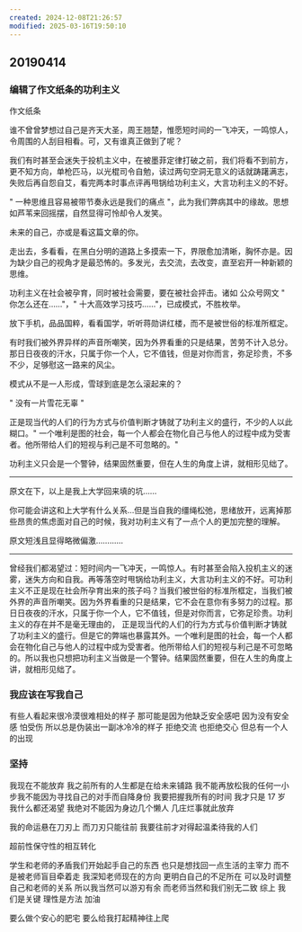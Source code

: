 ```yaml
---
created: 2024-12-08T21:26:57
modified: 2025-03-16T19:50:10
---
```


## 20190414

### 编辑了作文纸条的功利主义

作文纸条

谁不曾曾梦想过自己是齐天大圣，周王翘楚，惟愿短时间的一飞冲天，一鸣惊人，令周围的人刮目相看。可，又有谁真正做到了呢？

我们有时甚至会迷失于投机主义中，在被墨菲定律打破之前，我们将看不到前方，更不知方向，单枪匹马，以光棍司令自勉，读过两句空洞无意义的话就踌躇满志，失败后再自怨自艾，看完两本时事点评再甩锅给功利主义，大言功利主义的不好。

" 一种思维且容易被带节奏永远是我们的痛点 "，此为我们弊病其中的缘故。思想如芦苇来回摇摆，自然显得可怜却令人发笑。

未来的自己，亦或是看这篇文章的你。

走出去，多看看，在黑白分明的道路上多摸索一下，界限愈加清晰，胸怀亦是。因为缺少自己的视角才是最恐怖的。多发光，去交流，去改变，直至宕开一种新颖的思维。

功利主义在社会被孕育，同时被社会需要，要在被社会抨击。诸如 公众号网文 " 你怎么还在……"，" 十大高效学习技巧……"，已成模式，不胜枚举。

放下手机，品品国粹，看看国学，听听蒋勋讲红楼，而不是被世俗的标准所框定。

有时我们被外界异样的声音所嘲笑，因为外界看重的只是结果，苦劳不计入总分。那日日夜夜的汗水，只属于你一个人，它不值钱，但是对你而言，弥足珍贵，不多不少，足够慰这一路来的风尘。

模式从不是一人形成，雪球到底是怎么滚起来的？

" 没有一片雪花无辜 "

正是现当代的人们的行为方式与价值判断才铸就了功利主义的盛行，不少的人以此糊口。" 一个唯利是图的社会，每一个人都会在物化自己与他人的过程中成为受害者。他所带给人们的短视与利己是不可忽略的。"

功利主义只会是一个警钟，结果固然重要，但在人生的角度上讲，就相形见绌了。

---

原文在下，以上是我上大学回来填的坑……

你可能会讲这和上大学有什么关系…但是当自我的缰绳松弛，思绪放开，远离掉那些昂贵的焦虑面对自己的时候，我对功利主义有了一点个人的更加完整的理解。

原文短浅且显得略微偏激…………

---

曾经我们都渴望过：短时间内一飞冲天，一鸣惊人。有时甚至会陷入投机主义的迷雾，迷失方向和自我。再等落空时甩锅给功利主义，大言功利主义的不好。可功利主义不正是现在社会所孕育出来的孩子吗？当我们被世俗的标准所框定，当我们被外界的声音所嘲笑。因为外界看重的只是结果，它不会在意你有多努力的过程。那日日夜夜的汗水，只属于你一个人，它不值钱，但是对你而言，它弥足珍贵。功利主义的存在并不是毫无理由的， 正是现当代的人们的行为方式与价值判断才铸就了功利主义的盛行。但是它的弊端也暴露其外。一个唯利是图的社会，每一个人都会在物化自己与他人的过程中成为受害者。他所带给人们的短视与利己是不可忽略的。所以我也只想把功利主义当做是一个警钟。结果固然重要，但在人生的角度上讲，就相形见绌了。

### 我应该在写我自己

有些人看起来很冷漠很难相处的样子 那可能是因为他缺乏安全感吧 因为没有安全感 怕受伤 所以总是伪装出一副冰冷冷的样子 拒绝交流 也拒绝交心 但总有一个人的出现

### 坚持

我现在不能放弃 我之前所有的人生都是在给未来铺路 我不能再放松我的任何一小步我不能因为寻找自己的对手而自降身份 我要把握我所有的时间 我才只是 17 岁 我什么都还渴望 我绝对不能因为身边几个懒人 几庄烂事就此放弃

我的命运悬在刀刃上 而刀刃只能往前 我要往前才对得起温柔待我的人们

超前性保守性的相互转化

学生和老师的矛盾我们开始起手自己的东西 也只是想找回一点生活的主宰力 而不是被老师盲目牵着走 我深知老师现在的方向 更明白自己的不足所在 可以及时调整自己和老师的关系 所以我当然可以游刃有余 而老师当然和我们别无二致 综上 我们是关键 理性是方法 加油

要么做个安心的肥宅 要么给我打起精神往上爬
